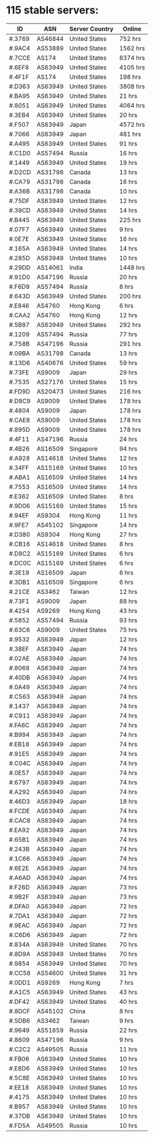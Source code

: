 # 115 stable servers:

| ID | ASN | Server Country | Online |
| ------ | ------ | ------ | ------ |
| #.3769 | AS46844 | United States | 752 hrs |
| #.9AC4 | AS53889 | United States | 1562 hrs |
| #.7CCE | AS174 | United States | 8374 hrs |
| #.6EF8 | AS63949 | United States | 4105 hrs |
| #.4F1F | AS174 | United States | 198 hrs |
| #.D363 | AS63949 | United States | 3808 hrs |
| #.BA95 | AS63949 | United States | 21 hrs |
| #.8051 | AS63949 | United States | 4064 hrs |
| #.3EB4 | AS63949 | United States | 20 hrs |
| #.F507 | AS63949 | Japan | 4572 hrs |
| #.7066 | AS63949 | Japan | 481 hrs |
| #.A495 | AS63949 | United States | 91 hrs |
| #.C1D0 | AS57494 | Russia | 16 hrs |
| #.1449 | AS63949 | United States | 19 hrs |
| #.D2CD | AS31798 | Canada | 13 hrs |
| #.CA79 | AS31798 | Canada | 16 hrs |
| #.A36B | AS31798 | Canada | 10 hrs |
| #.75DF | AS63949 | United States | 12 hrs |
| #.39CD | AS63949 | United States | 14 hrs |
| #.B445 | AS63949 | United States | 225 hrs |
| #.07F7 | AS63949 | United States | 9 hrs |
| #.0E7E | AS63949 | United States | 16 hrs |
| #.165A | AS63949 | United States | 14 hrs |
| #.285D | AS63949 | United States | 10 hrs |
| #.29DD | AS14061 | India | 1448 hrs |
| #.91D0 | AS47196 | Russia | 20 hrs |
| #.F6D9 | AS57494 | Russia | 8 hrs |
| #.643D | AS63949 | United States | 200 hrs |
| #.E846 | AS4760 | Hong Kong | 6 hrs |
| #.CAA2 | AS4760 | Hong Kong | 12 hrs |
| #.5B97 | AS63949 | United States | 292 hrs |
| #.1209 | AS57494 | Russia | 77 hrs |
| #.758B | AS47196 | Russia | 291 hrs |
| #.09BA | AS31798 | Canada | 13 hrs |
| #.13D6 | AS40676 | United States | 59 hrs |
| #.73FE | AS9009 | Japan | 29 hrs |
| #.7535 | AS27176 | United States | 15 hrs |
| #.FD9D | AS20473 | United States | 216 hrs |
| #.D8C9 | AS9009 | United States | 178 hrs |
| #.4804 | AS9009 | Japan | 178 hrs |
| #.CAE8 | AS9009 | United States | 178 hrs |
| #.895D | AS9009 | United States | 178 hrs |
| #.4F11 | AS47196 | Russia | 24 hrs |
| #.4B26 | AS16509 | Singapore | 94 hrs |
| #.A928 | AS14618 | United States | 12 hrs |
| #.34FF | AS15169 | United States | 10 hrs |
| #.ABA1 | AS16509 | United States | 14 hrs |
| #.7553 | AS16509 | United States | 14 hrs |
| #.E362 | AS16509 | United States | 8 hrs |
| #.9D06 | AS15169 | United States | 15 hrs |
| #.94EF | AS9304 | Hong Kong | 11 hrs |
| #.9FE7 | AS45102 | Singapore | 14 hrs |
| #.D380 | AS9304 | Hong Kong | 27 hrs |
| #.CB16 | AS14618 | United States | 8 hrs |
| #.D8C2 | AS15169 | United States | 6 hrs |
| #.DC0C | AS15169 | United States | 6 hrs |
| #.3E19 | AS16509 | Japan | 6 hrs |
| #.3DB1 | AS16509 | Singapore | 6 hrs |
| #.21CE | AS3462 | Taiwan | 12 hrs |
| #.73F1 | AS9009 | Japan | 88 hrs |
| #.4254 | AS9269 | Hong Kong | 43 hrs |
| #.5852 | AS57494 | Russia | 93 hrs |
| #.63C6 | AS9009 | United States | 75 hrs |
| #.9532 | AS63949 | Japan | 12 hrs |
| #.38EF | AS63949 | Japan | 74 hrs |
| #.02AE | AS63949 | Japan | 74 hrs |
| #.8068 | AS63949 | Japan | 74 hrs |
| #.40DB | AS63949 | Japan | 74 hrs |
| #.0A49 | AS63949 | Japan | 74 hrs |
| #.C563 | AS63949 | Japan | 74 hrs |
| #.1437 | AS63949 | Japan | 74 hrs |
| #.C911 | AS63949 | Japan | 74 hrs |
| #.FA6C | AS63949 | Japan | 74 hrs |
| #.B994 | AS63949 | Japan | 74 hrs |
| #.EB18 | AS63949 | Japan | 74 hrs |
| #.91E5 | AS63949 | Japan | 74 hrs |
| #.C04C | AS63949 | Japan | 74 hrs |
| #.0E57 | AS63949 | Japan | 74 hrs |
| #.6797 | AS63949 | Japan | 74 hrs |
| #.A292 | AS63949 | Japan | 74 hrs |
| #.46D3 | AS63949 | Japan | 18 hrs |
| #.FCDE | AS63949 | Japan | 74 hrs |
| #.CAC8 | AS63949 | Japan | 74 hrs |
| #.EA92 | AS63949 | Japan | 74 hrs |
| #.65B1 | AS63949 | Japan | 74 hrs |
| #.243B | AS63949 | Japan | 74 hrs |
| #.1C66 | AS63949 | Japan | 74 hrs |
| #.6E2E | AS63949 | Japan | 74 hrs |
| #.A6AD | AS63949 | Japan | 74 hrs |
| #.F26D | AS63949 | Japan | 73 hrs |
| #.9B2F | AS63949 | Japan | 73 hrs |
| #.DFA0 | AS63949 | Japan | 72 hrs |
| #.7DA1 | AS63949 | Japan | 72 hrs |
| #.9EAC | AS63949 | Japan | 72 hrs |
| #.C6D6 | AS63949 | Japan | 72 hrs |
| #.834A | AS63949 | United States | 70 hrs |
| #.8D9A | AS63949 | United States | 70 hrs |
| #.9854 | AS63949 | United States | 70 hrs |
| #.CC58 | AS54600 | United States | 31 hrs |
| #.0DD1 | AS9269 | Hong Kong | 7 hrs |
| #.A1C5 | AS63949 | United States | 43 hrs |
| #.DF42 | AS63949 | United States | 40 hrs |
| #.8DCF | AS45102 | China | 8 hrs |
| #.5DB6 | AS3462 | Taiwan | 9 hrs |
| #.9649 | AS51659 | Russia | 22 hrs |
| #.8609 | AS47196 | Russia | 9 hrs |
| #.C2C2 | AS49505 | Russia | 11 hrs |
| #.FB06 | AS63949 | United States | 10 hrs |
| #.E8D6 | AS63949 | United States | 10 hrs |
| #.5C8E | AS63949 | United States | 10 hrs |
| #.EE18 | AS63949 | United States | 10 hrs |
| #.4175 | AS63949 | United States | 10 hrs |
| #.B957 | AS63949 | United States | 10 hrs |
| #.37DB | AS63949 | United States | 10 hrs |
| #.FD5A | AS49505 | Russia | 10 hrs |

